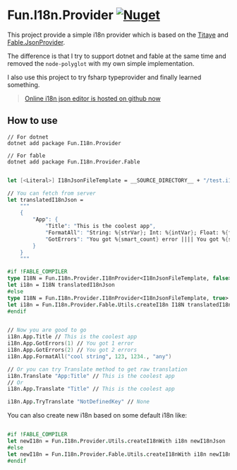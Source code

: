 # Fun.I18n.Provider [![Nuget](https://img.shields.io/nuget/v/Fun.I18n.Provider)](https://www.nuget.org/packages/Fun.I18n.Provider)

This project provide a simple i18n provider which is based on the [Titaye](https://github.com/Titaye/Fable.PolyglotProvider) and [Fable.JsonProvider](https://github.com/fable-compiler/Fable.JsonProvider).

The difference is that I try to support dotnet and fable at the same time and removed the `node-polyglot` with my own simple implementation.

I also use this project to try fsharp typeprovider and finally learned something.


> [Online i18n json editor is hosted on github now](https://albertwoo.github.io/Fun.I18n/)


## How to use

```
// For dotnet
dotnet add package Fun.I18n.Provider

// For fable
dotnet add package Fun.I18n.Provider.Fable
```

```fsharp

let [<Literal>] I18nJsonFileTemplate = __SOURCE_DIRECTORY__ + "/test.i18n.json"

// You can fetch from server
let translatedI18nJson =
    """
    {
        "App": {
            "Title": "This is the coolest app",
            "FormatAll": "String: %{strVar}; Int: %{intVar}; Float: %{floatVar}; Any: %{anyVar}",
            "GotErrors": "You got %{smart_count} error |||| You got %{smart_count} errors"
        }
    }
    """

#if !FABLE_COMPILER
type I18N = Fun.I18n.Provider.I18nProvider<I18nJsonFileTemplate, false>
let i18n = I18N translatedI18nJson
#else
type I18N = Fun.I18n.Provider.I18nProvider<I18nJsonFileTemplate, true>
let i18n = Fun.I18n.Provider.Fable.Utils.createI18n I18N translatedI18nJson // Use createI18n to pull dependencies for fable
#endif


// Now you are good to go
i18n.App.Title // This is the coolest app
i18n.App.GotErrors(1) // You got 1 error
i18n.App.GotErrors(2) // You got 2 errors
i18n.App.FormatAll("cool string", 123, 1234., "any")

// Or you can try Translate method to get raw translation
i18n.Translate "App:Title" // This is the coolest app
// Or
i18n.App.Translate "Title" // This is the coolest app

i18n.App.TryTranslate "NotDefinedKey" // None
```

You can also create new i18n based on some default i18n like:

```fsharp

#if !FABLE_COMPILER
let newI18n = Fun.I18n.Provider.Utils.createI18nWith i18n newI18nJson
#else
let newI18n = Fun.I18n.Provider.Fable.Utils.createI18nWith i18n newI18nJson
#endif
```